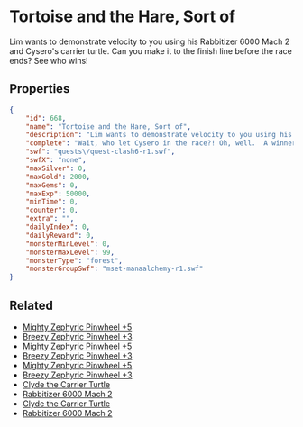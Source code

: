 # Tortoise and the Hare, Sort of

Lim wants to demonstrate velocity to you using his Rabbitizer 6000 Mach 2 and Cysero's carrier turtle.  Can you make it to the finish line before the race ends?  See who wins!

## Properties

```json
{
    "id": 668,
    "name": "Tortoise and the Hare, Sort of",
    "description": "Lim wants to demonstrate velocity to you using his Rabbitizer 6000 Mach 2 and Cysero's carrier turtle.  Can you make it to the finish line before the race ends?  See who wins!",
    "complete": "Wait, who let Cysero in the race?! Oh, well.  A winner is he!",
    "swf": "quests\/quest-clash6-r1.swf",
    "swfX": "none",
    "maxSilver": 0,
    "maxGold": 2000,
    "maxGems": 0,
    "maxExp": 50000,
    "minTime": 0,
    "counter": 0,
    "extra": "",
    "dailyIndex": 0,
    "dailyReward": 0,
    "monsterMinLevel": 0,
    "monsterMaxLevel": 99,
    "monsterType": "forest",
    "monsterGroupSwf": "mset-manaalchemy-r1.swf"
}
```

## Related

- [Mighty Zephyric Pinwheel +5](../items/4361-mighty-zephyric-pinwheel-5.md)
- [Breezy Zephyric Pinwheel +3](../items/4362-breezy-zephyric-pinwheel-3.md)
- [Mighty Zephyric Pinwheel +5](../items/4363-mighty-zephyric-pinwheel-5.md)
- [Breezy Zephyric Pinwheel +3](../items/4364-breezy-zephyric-pinwheel-3.md)
- [Mighty Zephyric Pinwheel +5](../items/4365-mighty-zephyric-pinwheel-5.md)
- [Breezy Zephyric Pinwheel +3](../items/4366-breezy-zephyric-pinwheel-3.md)
- [Clyde the Carrier Turtle](../items/4388-clyde-the-carrier-turtle.md)
- [Rabbitizer 6000 Mach 2](../items/4389-rabbitizer-6000-mach-2.md)
- [Clyde the Carrier Turtle](../items/4392-clyde-the-carrier-turtle.md)
- [Rabbitizer 6000 Mach 2](../items/4393-rabbitizer-6000-mach-2.md)

